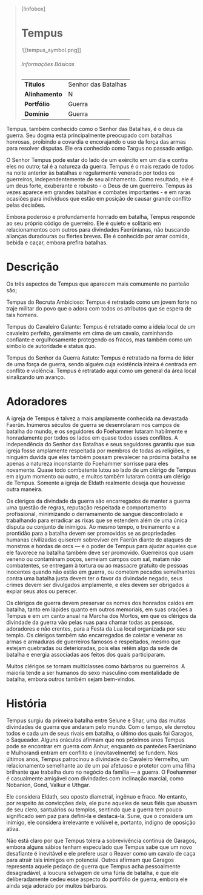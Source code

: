 > [!infobox]
> # Tempus
> ![[tempus_symbol.png]]
> ###### Informações Básicas
> | | |
> | ---- | ---- |
> | **Titulos** | Senhor das Batalhas |
> | **Alinhamento** | N |
> | **Portfólio** | Guerra |
> | **Domínio** | Guerra |

Tempus, também conhecido como o Senhor das Batalhas, é o deus da guerra. Seu dogma está principalmente preocupado com batalhas honrosas, proibindo a covardia e encorajando o uso da força das armas para resolver disputas. Ele era conhecido como Targus no passado antigo.

O Senhor Tempus pode estar do lado de um exército em um dia e contra eles no outro; tal é a natureza da guerra. Tempus é o mais rezado de todos na noite anterior às batalhas e regularmente venerado por todos os guerreiros, independentemente de seu alinhamento. Como resultado, ele é um deus forte, exuberante e robusto - o Deus de um guerreiro. Tempus às vezes aparece em grandes batalhas e combates importantes - e em raras ocasiões para indivíduos que estão em posição de causar grande conflito pelas decisões.

Embora poderoso e profundamente honrado em batalha, Tempus responde ao seu próprio código de guerreiro. Ele é quieto e solitário em relacionamentos com outros para divindades Faerûnianas, não buscando alianças duradouras ou flertes breves. Ele é conhecido por amar comida, bebida e caçar, embora prefira batalhas.

# Descrição
Os três aspectos de Tempus que aparecem mais comumente no panteão são;

Tempus do Recruta Ambicioso: Tempus é retratado como um jovem forte no traje militar do povo que o adora com todos os atributos que se espera de tais homens.

Tempus do Cavaleiro Galante: Tempus é retratado como a ideia local de um cavaleiro perfeito, geralmente em cima de um cavalo, caminhando confiante e orgulhosamente protegendo os fracos, mas também como um símbolo de autoridade e status quo.

Tempus do Senhor da Guerra Astuto: Tempus é retratado na forma do líder de uma força de guerra, sendo alguém cuja existência inteira é centrada em conflito e violência. Tempus é retratado aqui como um general da área local sinalizando um avanço.

# Adoradores
A igreja de Tempus é talvez a mais amplamente conhecida na devastada Faerûn. Inúmeros séculos de guerra se desenrolaram nos campos de batalha do mundo, e os seguidores do Foehammer lutaram habilmente e honradamente por todos os lados em quase todos esses conflitos. A independência do Senhor das Batalhas e seus seguidores garantiu que sua igreja fosse amplamente respeitada por membros de todas as religiões, e ninguém duvida que eles também possam prevalecer na próxima batalha se apenas a natureza inconstante do Foehammer sorrisse para eles novamente. Quase todo combatente lutou ao lado de um clérigo de Tempus em algum momento ou outro, e muitos também lutaram contra um clérigo de Tempus. Somente a igreja de Eldath realmente deseja que houvesse outra maneira.

Os clérigos da divindade da guerra são encarregados de manter a guerra uma questão de regras, reputação respeitada e comportamento profissional, minimizando o derramamento de sangue descontrolado e trabalhando para erradicar as rixas que se estendem além de uma única disputa ou conjunto de inimigos. Ao mesmo tempo, o treinamento e a prontidão para a batalha devem ser promovidos se as propriedades humanas civilizadas quiserem sobreviver em Faerûn diante de ataques de monstros e hordas de orcs — e o poder de Tempus para ajudar aqueles que ele favorece na batalha também deve ser promovido. Guerreiros que usam veneno ou contaminam poços, semeiam campos com sal, matam não combatentes, se entregam à tortura ou ao massacre gratuito de pessoas inocentes quando não estão em guerra, ou cometem pecados semelhantes contra uma batalha justa devem ter o favor da divindade negado, seus crimes devem ser divulgados amplamente, e eles devem ser obrigados a expiar seus atos ou perecer.

Os clérigos de guerra devem preservar os nomes dos honrados caídos em batalha, tanto em lápides quanto em outros memoriais, em suas orações a Tempus e em um canto anual na Marcha dos Mortos, em que os clérigos da divindade da guerra vão pelas ruas para chamar todas as pessoas, adoradores e não crentes, para a Festa da Lua local organizada por seu templo. Os clérigos também são encarregados de coletar e venerar as armas e armaduras de guerreiros famosos e respeitados, mesmo que estejam quebradas ou deterioradas, pois elas retêm algo da sede de batalha e energia associadas aos feitos dos quais participaram.

Muitos clérigos se tornam multiclasses como bárbaros ou guerreiros. A maioria tende a ser humanos do sexo masculino com mentalidade de batalha, embora outros também sejam bem-vindos.

# História
Tempus surgiu da primeira batalha entre Selune e Shar, uma das muitas divindades de guerra que andaram pelo mundo. Com o tempo, ele derrotou todos e cada um de seus rivais em batalha, o último dos quais foi Garagos, o Saqueador. Alguns oráculos afirmam que nos próximos anos Tempus pode se encontrar em guerra com Anhur, enquanto os panteões Faerûniano e Mulhorandi entram em conflito e (inevitavelmente) se fundem. Nos últimos anos, Tempus patrocinou a divindade do Cavaleiro Vermelho, um relacionamento semelhante ao de um pai afetuoso e protetor com uma filha brilhante que trabalha duro no negócio da família — a guerra. O Foehammer é casualmente amigável com divindades com inclinação marcial, como Nobanion, Gond, Valkur e Uthgar.

Ele considera Eldath, seu oposto diametral, ingênuo e fraco. No entanto, por respeito às convicções dela, ele pune aqueles de seus fiéis que abusam de seu clero, santuários ou templos, sentindo que a guerra tem pouco significado sem paz para defini-la e destacá-la. Sune, que o considera um inimigo, ele considera irrelevante e volúvel e, portanto, indigno de oposição ativa.

Não está claro por que Tempus tolera a sobrevivência contínua de Garagos, embora alguns sábios tenham especulado que Tempus sabe que um novo desafiante é inevitável e ele prefere usar o Reaver como um cavalo de caça para atrair tais inimigos em potencial. Outros afirmam que Garagos representa aquele pedaço de guerra que Tempus acha pessoalmente desagradável, a loucura selvagem de uma fúria de batalha, e que ele deliberadamente cedeu esse aspecto do portfólio de guerra, embora ele ainda seja adorado por muitos bárbaros.